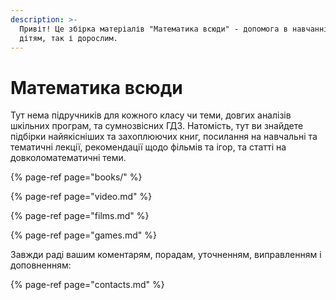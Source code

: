 ```yaml
---
description: >-
  Привіт! Це збірка матеріалів "Математика всюди" - допомога в навчанні як
  дітям, так і дорослим.
---
```


# Математика всюди

Тут нема підручників для кожного класу чи теми, довгих аналізів шкільних програм, та сумнозвісних ГДЗ. Натомість, тут ви знайдете підбірки найякісніших та захоплюючих книг, посилання на навчальні та тематичні лекції, рекомендації щодо фільмів та ігор, та статті на довколоматематичні теми.

{% page-ref page="books/" %}

{% page-ref page="video.md" %}

{% page-ref page="films.md" %}

{% page-ref page="games.md" %}

Завжди раді вашим коментарям, порадам, уточненням, виправленням і доповненням:

{% page-ref page="contacts.md" %}

